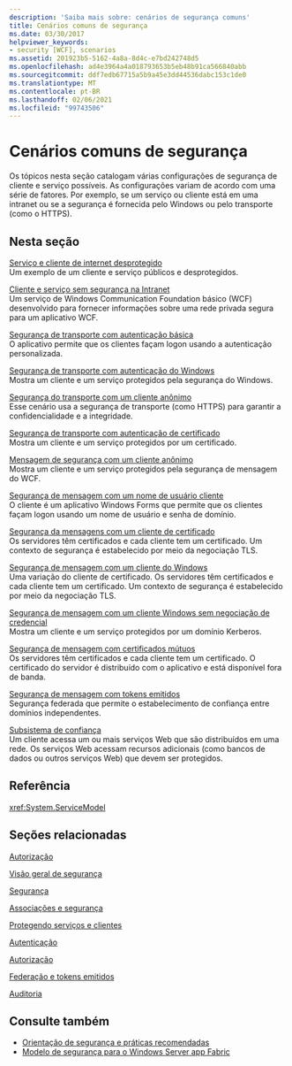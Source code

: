 ```yaml
---
description: 'Saiba mais sobre: cenários de segurança comuns'
title: Cenários comuns de segurança
ms.date: 03/30/2017
helpviewer_keywords:
- security [WCF], scenarios
ms.assetid: 201923b5-5162-4a8a-8d4c-e7bd242748d5
ms.openlocfilehash: ad4e3964a4a018793653b5eb48b91ca566840abb
ms.sourcegitcommit: ddf7edb67715a5b9a45e3dd44536dabc153c1de0
ms.translationtype: MT
ms.contentlocale: pt-BR
ms.lasthandoff: 02/06/2021
ms.locfileid: "99743506"
---
```

# <a name="common-security-scenarios"></a>Cenários comuns de segurança

Os tópicos nesta seção catalogam várias configurações de segurança de cliente e serviço possíveis. As configurações variam de acordo com uma série de fatores. Por exemplo, se um serviço ou cliente está em uma intranet ou se a segurança é fornecida pelo Windows ou pelo transporte (como o HTTPS).  
  
## <a name="in-this-section"></a>Nesta seção  

 [Serviço e cliente de internet desprotegido](internet-unsecured-client-and-service.md)  
 Um exemplo de um cliente e serviço públicos e desprotegidos.  
  
 [Cliente e serviço sem segurança na Intranet](intranet-unsecured-client-and-service.md)  
 Um serviço de Windows Communication Foundation básico (WCF) desenvolvido para fornecer informações sobre uma rede privada segura para um aplicativo WCF.  
  
 [Segurança de transporte com autenticação básica](transport-security-with-basic-authentication.md)  
 O aplicativo permite que os clientes façam logon usando a autenticação personalizada.  
  
 [Segurança de transporte com autenticação do Windows](transport-security-with-windows-authentication.md)  
 Mostra um cliente e um serviço protegidos pela segurança do Windows.  
  
 [Segurança do transporte com um cliente anônimo](transport-security-with-an-anonymous-client.md)  
 Esse cenário usa a segurança de transporte (como HTTPS) para garantir a confidencialidade e a integridade.  
  
 [Segurança de transporte com autenticação de certificado](transport-security-with-certificate-authentication.md)  
 Mostra um cliente e um serviço protegidos por um certificado.  
  
 [Mensagem de segurança com um cliente anônimo](message-security-with-an-anonymous-client.md)  
 Mostra um cliente e um serviço protegidos pela segurança de mensagem do WCF.  
  
 [Segurança de mensagem com um nome de usuário cliente](message-security-with-a-user-name-client.md)  
 O cliente é um aplicativo Windows Forms que permite que os clientes façam logon usando um nome de usuário e senha de domínio.  
  
 [Segurança da mensagens com um cliente de certificado](message-security-with-a-certificate-client.md)  
 Os servidores têm certificados e cada cliente tem um certificado. Um contexto de segurança é estabelecido por meio da negociação TLS.  
  
 [Segurança de mensagem com um cliente do Windows](message-security-with-a-windows-client.md)  
 Uma variação do cliente de certificado. Os servidores têm certificados e cada cliente tem um certificado. Um contexto de segurança é estabelecido por meio da negociação TLS.  
  
 [Segurança de mensagem com um cliente Windows sem negociação de credencial](message-security-with-a-windows-client-without-credential-negotiation.md)  
 Mostra um cliente e um serviço protegidos por um domínio Kerberos.  
  
 [Segurança de mensagem com certificados mútuos](message-security-with-mutual-certificates.md)  
 Os servidores têm certificados e cada cliente tem um certificado. O certificado do servidor é distribuído com o aplicativo e está disponível fora de banda.  
  
 [Segurança de mensagem com tokens emitidos](message-security-with-issued-tokens.md)  
 Segurança federada que permite o estabelecimento de confiança entre domínios independentes.  
  
 [Subsistema de confiança](trusted-subsystem.md)  
 Um cliente acessa um ou mais serviços Web que são distribuídos em uma rede. Os serviços Web acessam recursos adicionais (como bancos de dados ou outros serviços Web) que devem ser protegidos.  
  
## <a name="reference"></a>Referência  

 <xref:System.ServiceModel>  
  
## <a name="related-sections"></a>Seções relacionadas  

 [Autorização](authorization-in-wcf.md)  
  
 [Visão geral de segurança](security-overview.md)  
  
 [Segurança](security.md)  
  
 [Associações e segurança](bindings-and-security.md)  
  
 [Protegendo serviços e clientes](securing-services-and-clients.md)  
  
 [Autenticação](authentication-in-wcf.md)  
  
 [Autorização](authorization-in-wcf.md)  
  
 [Federação e tokens emitidos](federation-and-issued-tokens.md)  
  
 [Auditoria](auditing-security-events.md)  
  
## <a name="see-also"></a>Consulte também

- [Orientação de segurança e práticas recomendadas](security-guidance-and-best-practices.md)
- [Modelo de segurança para o Windows Server app Fabric](/previous-versions/appfabric/ee677202(v=azure.10))
